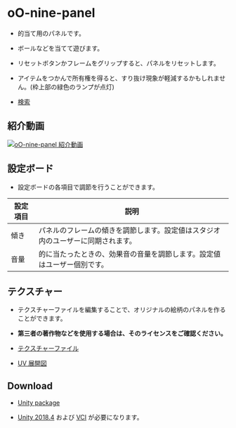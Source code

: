 # oO-nine-panel

- 的当て用のパネルです。

- ボールなどを当てて遊びます。

- リセットボタンかフレームをグリップすると、パネルをリセットします。

- アイテムをつかんで所有権を得ると、すり抜け現象が軽減するかもしれません。(枠上部の緑色のランプが点灯)

- [検索](https://seed.online/search?text=cball)

## 紹介動画
[![oO-nine-panel 紹介動画](https://img.youtube.com/vi/qrr9unWc7QA/0.jpg)](https://www.youtube.com/watch?v=qrr9unWc7QA)

## 設定ボード

- 設定ボードの各項目で調節を行うことができます。

| 設定項目 | 説明 |
|----|----|
|傾き|パネルのフレームの傾きを調節します。設定値はスタジオ内のユーザーに同期されます。|
|音量|的に当たったときの、効果音の音量を調節します。設定値はユーザー個別です。|

## テクスチャー

- テクスチャーファイルを編集することで、オリジナルの絵柄のパネルを作ることができます。

- **第三者の著作物などを使用する場合は、そのライセンスをご確認ください。**

- [テクスチャーファイル](textures/nine-panel-tex.png)

- [UV 展開図](textures/nine-panel-uv.png)

## Download

- [Unity package](https://www.dropbox.com/s/7fzd8td0nxfzxhb/oO-nine-panel-latest.unitypackage?dl=0)

- [Unity 2018.4](https://unity3d.com/) および [VCI](https://github.com/virtual-cast/VCI) が必要になります。
